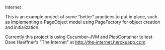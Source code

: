 Internet

This is an example project of some "better" practices to put in place, such as implementing a PageObject model using PageFactory for object creation and initialization.  

Currently this project is using Cucumber-JVM and PicoContainer to test Dave Haeffner's "The Internet" at http://the-internet.herokuapp.com.
